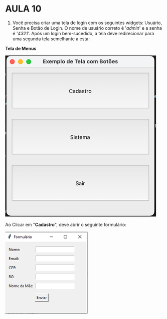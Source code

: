 # AULA 10

1. Você precisa criar uma tela de login com os seguintes widgets: Usuário, Senha e Botão de Login. O nome de usuário correto é '_admin_' e a senha é '_4321_'. Após um login bem-sucedido, a tela deve redirecionar para uma segunda tela semelhante a esta:

**Tela de Menus**

![imagem de uma janela com três botões, um embaixo do outro: "Cadastro", "Sistema" e "Sair" ](exercicio1/ex1menu.png "Menu")


Ao Clicar em "**Cadastro**", deve abrir o seguinte formulário:

![cinco campos de formulário, um embaixo do outro, com rótulos (Nome, E-mail, CPF, RG e Nome da Mãe) e um botão "Enviar" centralizado embaixo](exercicio1/ex1form.png "Formulário 1")
